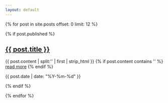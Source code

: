 ```yaml
---
layout: default
---
```


  {% for post in site.posts offset: 0 limit: 12 %}
 
  {% if post.published %}
  <h2><a href="{{post.url}}">{{ post.title }}</a></h2> 

  {{ post.content | split:'<!--break-->' | first | strip_html }}
  {% if post.content contains '<!--break-->' %}
  <a href="{{ post.url }}">read more</a>
  {% endif %}

  <p><time>{{ post.date | date: "%Y-%m-%d" }}</time></p>

  {% endif %}
  
  {% endfor %}
